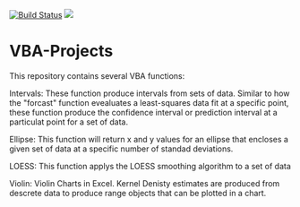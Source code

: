 [![Build Status](https://travis-ci.org/Beakerboy/VBA-Projects.svg?branch=master)](https://travis-ci.org/Beakerboy/VBA-Projects)
<a href="https://beakerboy.github.io/VBA-Projects/"><img src="https://img.shields.io/badge/code-documented-green.svg"/></a>

# VBA-Projects

This repository contains several VBA functions:

Intervals:
  These function produce intervals from sets of data. Similar to how the "forcast" function evealuates a least-squares data fit at a specific point, these function produce the confidence interval or prediction interval at a particulat point for a set of data.
  
Ellipse:
  This function will return x and y values for an ellipse that encloses a given set of data at a specific number of standad deviations.
  
LOESS:
  This function applys the LOESS smoothing algorithm to a set of data
  
Violin:
  Violin Charts in Excel. Kernel Denisty estimates are produced from descrete data to produce range objects that can be plotted in a chart.
